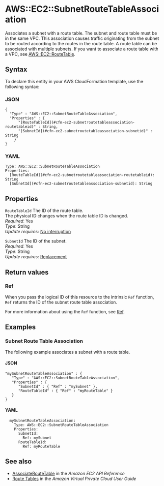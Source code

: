# AWS::EC2::SubnetRouteTableAssociation<a name="aws-resource-ec2-subnet-route-table-assoc"></a>

Associates a subnet with a route table\. The subnet and route table must be in the same VPC\. This association causes traffic originating from the subnet to be routed according to the routes in the route table\. A route table can be associated with multiple subnets\. If you want to associate a route table with a VPC, see [ AWS::EC2::RouteTable](https://docs.aws.amazon.com/AWSCloudFormation/latest/UserGuide/aws-resource-ec2-route-table.html)\.

## Syntax<a name="aws-resource-ec2-subnet-route-table-assoc-syntax"></a>

To declare this entity in your AWS CloudFormation template, use the following syntax:

### JSON<a name="aws-resource-ec2-subnet-route-table-assoc-syntax.json"></a>

```
{
  "Type" : "AWS::EC2::SubnetRouteTableAssociation",
  "Properties" : {
      "[RouteTableId](#cfn-ec2-subnetroutetableassociation-routetableid)" : String,
      "[SubnetId](#cfn-ec2-subnetroutetableassociation-subnetid)" : String
    }
}
```

### YAML<a name="aws-resource-ec2-subnet-route-table-assoc-syntax.yaml"></a>

```
Type: AWS::EC2::SubnetRouteTableAssociation
Properties: 
  [RouteTableId](#cfn-ec2-subnetroutetableassociation-routetableid): String
  [SubnetId](#cfn-ec2-subnetroutetableassociation-subnetid): String
```

## Properties<a name="aws-resource-ec2-subnet-route-table-assoc-properties"></a>

`RouteTableId`  <a name="cfn-ec2-subnetroutetableassociation-routetableid"></a>
The ID of the route table\.  
The physical ID changes when the route table ID is changed\.   
*Required*: Yes  
*Type*: String  
*Update requires*: [No interruption](https://docs.aws.amazon.com/AWSCloudFormation/latest/UserGuide/using-cfn-updating-stacks-update-behaviors.html#update-no-interrupt)

`SubnetId`  <a name="cfn-ec2-subnetroutetableassociation-subnetid"></a>
The ID of the subnet\.  
*Required*: Yes  
*Type*: String  
*Update requires*: [Replacement](https://docs.aws.amazon.com/AWSCloudFormation/latest/UserGuide/using-cfn-updating-stacks-update-behaviors.html#update-replacement)

## Return values<a name="aws-resource-ec2-subnet-route-table-assoc-return-values"></a>

### Ref<a name="aws-resource-ec2-subnet-route-table-assoc-return-values-ref"></a>

When you pass the logical ID of this resource to the intrinsic `Ref` function, `Ref` returns the ID of the subnet route table association\.

For more information about using the `Ref` function, see [Ref](https://docs.aws.amazon.com/AWSCloudFormation/latest/UserGuide/intrinsic-function-reference-ref.html)\.

## Examples<a name="aws-resource-ec2-subnet-route-table-assoc--examples"></a>

### Subnet Route Table Association<a name="aws-resource-ec2-subnet-route-table-assoc--examples--Subnet_Route_Table_Association"></a>

The following example associates a subnet with a route table\.

#### JSON<a name="aws-resource-ec2-subnet-route-table-assoc--examples--Subnet_Route_Table_Association--json"></a>

```
"mySubnetRouteTableAssociation" : {
   "Type" : "AWS::EC2::SubnetRouteTableAssociation",
   "Properties" : {
      "SubnetId" : { "Ref" : "mySubnet" },
      "RouteTableId" : { "Ref" : "myRouteTable" }
   }
}
```

#### YAML<a name="aws-resource-ec2-subnet-route-table-assoc--examples--Subnet_Route_Table_Association--yaml"></a>

```
  mySubnetRouteTableAssociation:
    Type: AWS::EC2::SubnetRouteTableAssociation
    Properties:
      SubnetId:
        Ref: mySubnet
      RouteTableId:
        Ref: myRouteTable
```

## See also<a name="aws-resource-ec2-subnet-route-table-assoc--seealso"></a>
+  [AssociateRouteTable](https://docs.aws.amazon.com/AWSEC2/latest/APIReference/API_AssociateRouteTable.html) in the *Amazon EC2 API Reference*
+ [Route Tables](https://docs.aws.amazon.com/vpc/latest/userguide/VPC_Route_Tables.html) in the *Amazon Virtual Private Cloud User Guide*